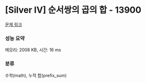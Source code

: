 # [Silver IV] 순서쌍의 곱의 합 - 13900 

[문제 링크](https://www.acmicpc.net/problem/13900) 

### 성능 요약

메모리: 2008 KB, 시간: 16 ms

### 분류

수학(math), 누적 합(prefix_sum)

